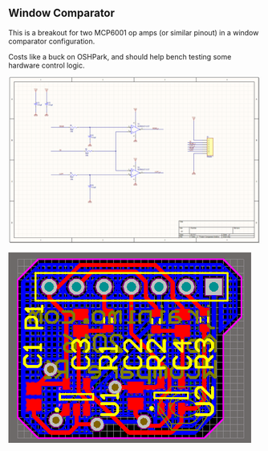 ## Window Comparator

This is a breakout for two MCP6001 op amps (or similar pinout) in a window comparator configuration.

Costs like a buck on OSHPark, and should help bench testing some hardware control logic.

![schematic_window_comparator](Schematic.PNG)


![pcb_window_comparator](PCB.PNG)
